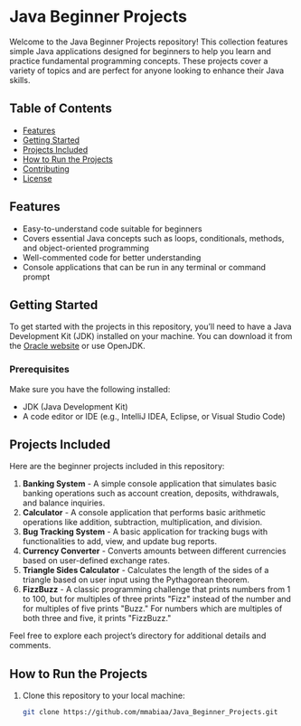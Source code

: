 # Java Beginner Projects

Welcome to the Java Beginner Projects repository! This collection features simple Java applications designed for beginners to help you learn and practice fundamental programming concepts. These projects cover a variety of topics and are perfect for anyone looking to enhance their Java skills.

## Table of Contents

- [Features](#features)
- [Getting Started](#getting-started)
- [Projects Included](#projects-included)
- [How to Run the Projects](#how-to-run-the-projects)
- [Contributing](#contributing)
- [License](#license)

## Features

- Easy-to-understand code suitable for beginners
- Covers essential Java concepts such as loops, conditionals, methods, and object-oriented programming
- Well-commented code for better understanding
- Console applications that can be run in any terminal or command prompt

## Getting Started

To get started with the projects in this repository, you’ll need to have a Java Development Kit (JDK) installed on your machine. You can download it from the [Oracle website](https://www.oracle.com/java/technologies/javase-jdk11-downloads.html) or use OpenJDK.

### Prerequisites

Make sure you have the following installed:

- JDK (Java Development Kit)
- A code editor or IDE (e.g., IntelliJ IDEA, Eclipse, or Visual Studio Code)

## Projects Included

Here are the beginner projects included in this repository:

1. **Banking System** - A simple console application that simulates basic banking operations such as account creation, deposits, withdrawals, and balance inquiries.
2. **Calculator** - A console application that performs basic arithmetic operations like addition, subtraction, multiplication, and division.
3. **Bug Tracking System** - A basic application for tracking bugs with functionalities to add, view, and update bug reports.
4. **Currency Converter** - Converts amounts between different currencies based on user-defined exchange rates.
5. **Triangle Sides Calculator** - Calculates the length of the sides of a triangle based on user input using the Pythagorean theorem.
6. **FizzBuzz** - A classic programming challenge that prints numbers from 1 to 100, but for multiples of three prints "Fizz" instead of the number and for multiples of five prints "Buzz." For numbers which are multiples of both three and five, it prints "FizzBuzz."

Feel free to explore each project’s directory for additional details and comments.

## How to Run the Projects

1. Clone this repository to your local machine:
   ```bash
   git clone https://github.com/mmabiaa/Java_Beginner_Projects.git